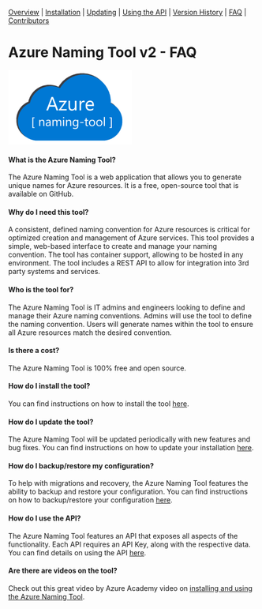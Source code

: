 ﻿[Overview](./) | [Installation](INSTALLATION.md) | [Updating](UPDATING.md) | [Using the API](USINGTHEAPI.md) | [Version History](VERSIONHISTORY.md) | [FAQ](FAQ.md) | [Contributors](CONTRIBUTORS.md)

# Azure Naming Tool v2 - FAQ

<img src="./wwwroot/images/AzureNamingToolLogo.png?raw=true" alt="Azure Naming Tool" title="Azure Naming Tool" height="150" />


#### What is the Azure Naming Tool?
The Azure Naming Tool is a web application that allows you to generate unique names for Azure resources. It is a free, open-source tool that is available on GitHub.  

#### Why do I need this tool?
A consistent, defined naming convention for Azure resources is critical for optimized creation and management of Azure services. This tool provides a simple, web-based interface to create and manage your naming convention. The tool has container support, allowing to be hosted in any environment. The tool includes a REST API to allow for integration into 3rd party systems and services. 


#### Who is the tool for?
The Azure Naming Tool is IT admins and engineers looking to define and manage their Azure naming conventions. Admins will use the tool to define the naming convention. Users will generate names within the tool to ensure all Azure resources match the desired convention. 


#### Is there a cost?
The Azure Naming Tool is 100% free and open source. 


#### How do I install the tool?
You can find instructions on how to install the tool [here](INSTALLATION.md).


#### How do I update the tool?
The Azure Naming Tool will be updated periodically with new features and bug fixes. You can find instructions on how to update your installation [here](UPDATING.md). 


#### How do I backup/restore my configuration?
To help with migrations and recovery, the Azure Naming Tool features the ability to backup and restore your configuration. You can find instructions on how to backup/restore your configuration [here](UPDATING.md).


#### How do I use the API?
The Azure Naming Tool features an API that exposes all aspects of the functionality. Each API requires an API Key, along with the respective data. You can find details on using the API [here](USINGTHEAPI.md).

#### Are there are videos on the tool?
Check out this great video by Azure Academy video on [installing and using the Azure Naming Tool](https://www.youtube.com/watch?v=Ztmxx_KhZdE). 